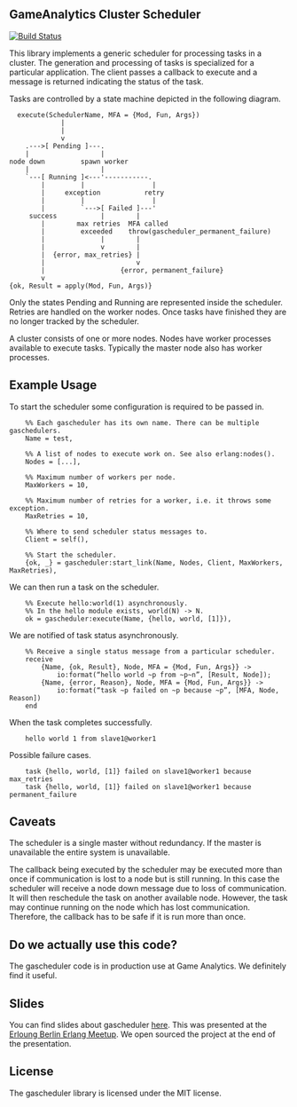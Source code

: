 GameAnalytics Cluster Scheduler
-------------------------------

[![Build Status](https://travis-ci.org/GameAnalytics/gascheduler.svg?branch=master)](https://travis-ci.org/GameAnalytics/gascheduler)

This library implements a generic scheduler for processing tasks in a cluster.
The generation and processing of tasks is specialized for a particular
application. The client passes a callback to execute and a message is returned
indicating the status of the task.

Tasks are controlled by a state machine depicted in the following diagram.

```
  execute(SchedulerName, MFA = {Mod, Fun, Args})
             |
             |
             v
    .--->[ Pending ]---.
    |                  |
node down         spawn worker
    |                  |
    `---[ Running ]<---'-----------.
        |         |                 |
        |     exception           retry
        |         |                 |
        |         `--->[ Failed ]---'
     success           |        |
        |        max retries  MFA called
        |         exceeded    throw(gascheduler_permanent_failure)
        |              |        |
        |              v        |
        |  {error, max_retries} |
        |                       v
        |                   {error, permanent_failure}
        v
{ok, Result = apply(Mod, Fun, Args)}
```

Only the states Pending and Running are represented inside the scheduler.
Retries are handled on the worker nodes. Once tasks have finished they are no
longer tracked by the scheduler.

A cluster consists of one or more nodes. Nodes have worker processes available
to execute tasks. Typically the master node also has worker processes.

Example Usage
-------------
To start the scheduler some configuration is required to be passed in.

```
    %% Each gascheduler has its own name. There can be multiple gaschedulers.
    Name = test,

    %% A list of nodes to execute work on. See also erlang:nodes().
    Nodes = [...],

    %% Maximum number of workers per node.
    MaxWorkers = 10,

    %% Maximum number of retries for a worker, i.e. it throws some exception.
    MaxRetries = 10,

    %% Where to send scheduler status messages to.
    Client = self(),

    %% Start the scheduler.
    {ok, _} = gascheduler:start_link(Name, Nodes, Client, MaxWorkers, MaxRetries),
```

We can then run a task on the scheduler.

```
    %% Execute hello:world(1) asynchronously.
    %% In the hello module exists, world(N) -> N.
    ok = gascheduler:execute(Name, {hello, world, [1]}),
```

We are notified of task status asynchronously.

```
    %% Receive a single status message from a particular scheduler.
    receive
        {Name, {ok, Result}, Node, MFA = {Mod, Fun, Args}} ->
            io:format(“hello world ~p from ~p~n”, [Result, Node]);
        {Name, {error, Reason}, Node, MFA = {Mod, Fun, Args}} ->
            io:format(“task ~p failed on ~p because ~p”, [MFA, Node, Reason])
    end
```

When the task completes successfully.

```
    hello world 1 from slave1@worker1
```

Possible failure cases.

```
    task {hello, world, [1]} failed on slave1@worker1 because max_retries
    task {hello, world, [1]} failed on slave1@worker1 because permanent_failure
```

Caveats
-------

The scheduler is a single master without redundancy. If the master is
unavailable the entire system is unavailable.

The callback being executed by the scheduler may be executed more than once
if communication is lost to a node but is still running. In this case the
scheduler will receive a node down message due to loss of communication. It will
then reschedule the task on another available node. However, the task may
continue running on the node which has lost communication. Therefore, the
callback has to be safe if it is run more than once.

Do we actually use this code?
-----------------------------

The gascheduler code is in production use at Game Analytics. We definitely find
it useful.

Slides
------

You can find slides about gascheduler
[here](http://www.slideshare.net/cmmdevries/erlang-meetup-gascheduler).
This was presented at the
[Erloung Berlin Erlang Meetup](http://www.meetup.com/erlounge-berlin/).
We open sourced the project at the end of the presentation.

License
-------

The gascheduler library is licensed under the MIT license.
